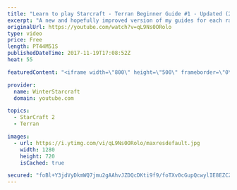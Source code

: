 ```yaml
---
title: "Learn to play Starcraft - Terran Beginner Guide #1 - Updated (2017 LOTV)"
excerpt: "A new and hopefully improved version of my guides for each race where I go over as many basics as possible while doing it live :)  I strongly believe that a super structured guide style is not very helpful compared to watching/playing the game actively.  Feedback is greatly appreciated. -- Watch live"
originalUrl: https://youtube.com/watch?v=qL9Ns0ORolo
type: video
price: Free
length: PT44M51S
publishedDateTime: 2017-11-19T17:08:52Z
heat: 55

featuredContent: "<iframe width=\"800\" height=\"500\" frameborder=\"0\" src=\"https://www.youtube.com/embed/qL9Ns0ORolo\" allow=\"accelerometer; autoplay; encrypted-media; gyroscope; picture-in-picture\" allowfullscreen></iframe>"

provider:
  name: WinterStarcraft
  domain: youtube.com

topics:
  - StarCraft 2
  - Terran

images:
  - url: https://i.ytimg.com/vi/qL9Ns0ORolo/maxresdefault.jpg
    width: 1280
    height: 720
    isCached: true

secured: "foBl+Y3jdVyDkmWQ7jmu2gAAhvJZDQcDKti9f9/foTXv0cGupQcwylIE8EZCZOpyZ6uAApsDc+Oic5in+Jcy9E5ZDTLyg4wJMF3alN4wzNlsGnWkB5dYr3HTVJHy3O+YVzTdHVi2DIZNHe4XxGIDlP9VVbKhCC24jA1WDxK+8KP5kk5LklucRUsL3o99/0v2e1s255qlyozEOkUeMf1oZNofHl0ypNz3ttzjTiOZJDUzU96WtU2YUIbeiq0mhapgAP/ijHY9cAMcs3MprvwpcCMDIm4Boa1nRx2zBgCk3oL1JOJwo9Lb1jHumY3YMje2BFw5PtqbSQMExnK2ZwGpmI0zeJg/guXGFolJnM+blNVOMpxI1O4lF3NAGfBE5hRVfX5XvxxL7zKFVCkp9uogEt+v8gA56AVdWRjY3+wZ7GSZQ9rxjlzsKAI37auUQ2xm;PRYt7DpmCUZjI9HvJJvfvg=="
---
```


